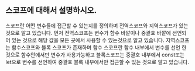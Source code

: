 ## 스코프에 대해서 설명하시오.

스코프란 어떤 변수들에 접근할 수 있는지를 정의하며 전역스코프와 지역스코프가 있는 것으로 알고 있습니다. 먼저 전역스코프는 변수가 함수 바깥이나 중괄호 바깥에 선언되어 있는 것으로 해당 값을 모든 곳에서 사용할 수 있는것으로 알고 있습니다. 지역스코프는 함수스코프와 블록 스코프가 존재하며 함수 스코프란 함수 내부에서 변수를 선언 한것으로 함수안에서만 변수가 사용가능하고 블록스코프는 중괄호 내부에서 const또는 let으로 변수를 선언하여 중괄호 블록 내부에서만 접근할 수 있는 것으로 알고 있습니다.